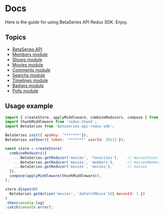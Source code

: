 # Docs

Here is the guide for using BetaSeries API Redux SDK. Enjoy.

## Topics

* [BetaSeries API](betaseries.md)
* [Members module](members.md)
* [Shows module](shows.md)
* [Movies module](movies.md)
* [Comments module](comments.md)
* [Searchs module](searchs.md)
* [Timelines module](timelines.md)
* [Badges module](badges.md)
* [Polls module](polls.md)

## Usage example

```js
import { createStore, applyMiddleware, combineReducers, compose } from 'redux';
import thunkMiddleware from 'redux-thunk';
import BetaSeries from 'betaseries-api-redux-sdk';

BetaSeries.init({ apiKey: '*******'});
BetaSeries.setUser({ token: '*******' userId: 28113 });

const store = createStore(
  combineReducers({
    ...BetaSeries.getReducer('movies', 'favorites'),    // moviesFavorites
    ...BetaSeries.getReducer('movies', 'members'),      // moviesMembers
    ...BetaSeries.getReducer('movies', 'movies'),       // movies
  }),
  compose(applyMiddleware(thunkMiddleware)),
);

store.dispatch(
  BetaSeries.getAction('movies', 'doFetchMovie')({ movieId: 1 })
)
.then(console.log)
.catch(console.error);
```

